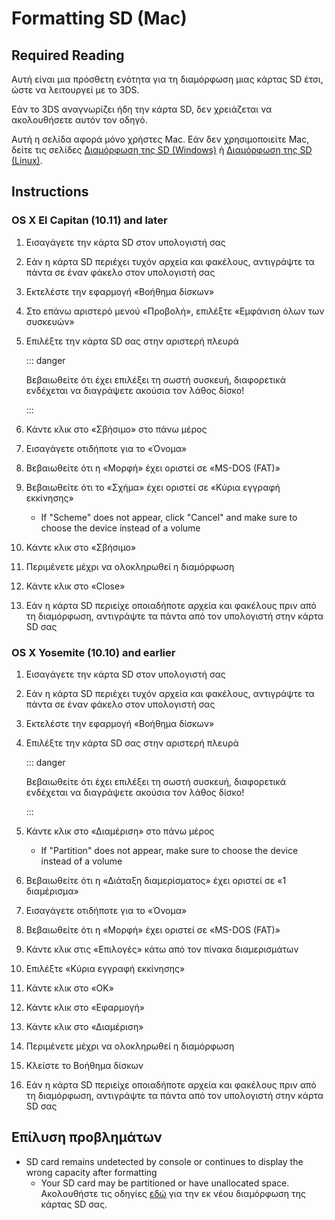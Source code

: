 # Formatting SD (Mac)

## Required Reading

Αυτή είναι μια πρόσθετη ενότητα για τη διαμόρφωση μιας κάρτας SD έτσι, ώστε να λειτουργεί με το 3DS.

Εάν το 3DS αναγνωρίζει ήδη την κάρτα SD, δεν χρειάζεται να ακολουθήσετε αυτόν τον οδηγό.

Αυτή η σελίδα αφορά μόνο χρήστες Mac. Εάν δεν χρησιμοποιείτε Mac, δείτε τις σελίδες [Διαμόρφωση της SD (Windows)](formatting-sd-\(windows\)) ή [Διαμόρφωση της SD (Linux)](formatting-sd-\(linux\)).

## Instructions

### OS X El Capitan (10.11) and later

1. Εισαγάγετε την κάρτα SD στον υπολογιστή σας

2. Εάν η κάρτα SD περιέχει τυχόν αρχεία και φακέλους, αντιγράψτε τα πάντα σε έναν φάκελο στον υπολογιστή σας

3. Εκτελέστε την εφαρμογή «Βοήθημα δίσκων»

4. Στο επάνω αριστερό μενού «Προβολή», επιλέξτε «Εμφάνιση όλων των συσκευών»

5. Επιλέξτε την κάρτα SD σας στην αριστερή πλευρά

   ::: danger

   Βεβαιωθείτε ότι έχει επιλέξει τη σωστή συσκευή, διαφορετικά ενδέχεται να διαγράψετε ακούσια τον λάθος δίσκο!

   :::

6. Κάντε κλικ στο «Σβήσιμο» στο πάνω μέρος

7. Εισαγάγετε οτιδήποτε για το «Όνομα»

8. Βεβαιωθείτε ότι η «Μορφή» έχει οριστεί σε «MS-DOS (FAT)»

9. Βεβαιωθείτε ότι το «Σχήμα» έχει οριστεί σε «Κύρια εγγραφή εκκίνησης»
   - If "Scheme" does not appear, click "Cancel" and make sure to choose the device instead of a volume

10. Κάντε κλικ στο «Σβήσιμο»

11. Περιμένετε μέχρι να ολοκληρωθεί η διαμόρφωση

12. Κάντε κλικ στο «Close»

13. Εάν η κάρτα SD περιείχε οποιαδήποτε αρχεία και φακέλους πριν από τη διαμόρφωση, αντιγράψτε τα πάντα από τον υπολογιστή στην κάρτα SD σας

### OS X Yosemite (10.10) and earlier

1. Εισαγάγετε την κάρτα SD στον υπολογιστή σας

2. Εάν η κάρτα SD περιέχει τυχόν αρχεία και φακέλους, αντιγράψτε τα πάντα σε έναν φάκελο στον υπολογιστή σας

3. Εκτελέστε την εφαρμογή «Βοήθημα δίσκων»

4. Επιλέξτε την κάρτα SD σας στην αριστερή πλευρά

   ::: danger

   Βεβαιωθείτε ότι έχει επιλέξει τη σωστή συσκευή, διαφορετικά ενδέχεται να διαγράψετε ακούσια τον λάθος δίσκο!

   :::

5. Κάντε κλικ στο «Διαμέριση» στο πάνω μέρος
   - If "Partition" does not appear, make sure to choose the device instead of a volume

6. Βεβαιωθείτε ότι η «Διάταξη διαμερίσματος» έχει οριστεί σε «1 διαμέρισμα»

7. Εισαγάγετε οτιδήποτε για το «Όνομα»

8. Βεβαιωθείτε ότι η «Μορφή» έχει οριστεί σε «MS-DOS (FAT)»

9. Κάντε κλικ στις «Επιλογές» κάτω από τον πίνακα διαμερισμάτων

10. Επιλέξτε «Κύρια εγγραφή εκκίνησης»

11. Κάντε κλικ στο «OK»

12. Κάντε κλικ στο «Εφαρμογή»

13. Κάντε κλικ στο «Διαμέριση»

14. Περιμένετε μέχρι να ολοκληρωθεί η διαμόρφωση

15. Κλείστε το Βοήθημα δίσκων

16. Εάν η κάρτα SD περιείχε οποιαδήποτε αρχεία και φακέλους πριν από τη διαμόρφωση, αντιγράψτε τα πάντα από τον υπολογιστή στην κάρτα SD σας

## Επίλυση προβλημάτων

- SD card remains undetected by console or continues to display the wrong capacity after formatting
  - Your SD card may be partitioned or have unallocated space. Ακολουθήστε τις οδηγίες [εδώ](https://wiki.hacks.guide/wiki/SD_Clean/Mac) για την εκ νέου διαμόρφωση της κάρτας SD σας.
